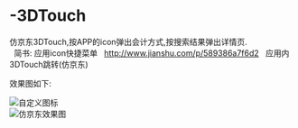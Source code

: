 # -3DTouch
仿京东3DTouch,按APP的icon弹出会计方式,按搜索结果弹出详情页.     
  
简书: 
应用icon快捷菜单   http://www.jianshu.com/p/589386a7f6d2    
应用内3DTouch跳转(仿京东)   

效果图如下:  

  ![自定义图标](http://upload-images.jianshu.io/upload_images/3348392-547adf56bb061b77.png?imageMogr2/auto-orient/strip%7CimageView2/2/w/1240)   
  ![仿京东效果图](http://upload-images.jianshu.io/upload_images/3348392-44dad3c96341d3e1.gif?imageMogr2/auto-orient/strip)     
  
  
  
  
  
